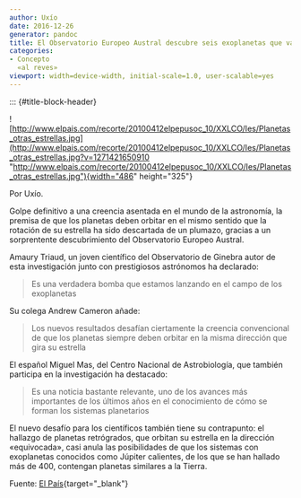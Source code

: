 ```yaml
---
author: Uxío
date: 2016-12-26
generator: pandoc
title: El Observatorio Europeo Austral descubre seis exoplanetas que van
categories:
- Concepto
  «al reves»
viewport: width=device-width, initial-scale=1.0, user-scalable=yes
---
```


::: {#title-block-header}

![http://www.elpais.com/recorte/20100412elpepusoc_10/XXLCO/Ies/Planetas_otras_estrellas.jpg](http://www.elpais.com/recorte/20100412elpepusoc_10/XXLCO/Ies/Planetas_otras_estrellas.jpg?v=1271421650910 "http://www.elpais.com/recorte/20100412elpepusoc_10/XXLCO/Ies/Planetas_otras_estrellas.jpg"){width="486"
height="325"}

Por Uxío.

Golpe definitivo a una creencia asentada en el mundo de la astronomía,
la premisa de que los planetas deben orbitar en el mismo sentido que la
rotación de su estrella ha sido descartada de un plumazo, gracias a un
sorprentente descubrimiento del Observatorio Europeo Austral.

Amaury Triaud, un joven científico del Observatorio de Ginebra autor de
esta investigación junto con prestigiosos astrónomos ha declarado:

> Es una verdadera bomba que estamos lanzando en el campo de los
> exoplanetas

Su colega Andrew Cameron añade:

> Los nuevos resultados desafían ciertamente la creencia convencional de
> que los planetas siempre deben orbitar en la misma dirección que gira
> su estrella

El español Miguel Mas, del Centro Nacional de Astrobiología, que también
participa en la investigación ha destacado:

> Es una noticia bastante relevante, uno de los avances más importantes
> de los últimos años en el conocimiento de cómo se forman los sistemas
> planetarios

El nuevo desafío para los científicos también tiene su contrapunto: el
hallazgo de planetas retrógrados, que orbitan su estrella en la
dirección «equivocada», casi anula las posibilidades de que los sistemas
con exoplanetas conocidos como Júpiter calientes, de los que se han
hallado más de 400, contengan planetas similares a la Tierra.

Fuente: [El
País](http://www.elpais.com/articulo/sociedad/Mundos/giran/direccion/equivocada/elpepusoc/20100412elpepusoc_11/Tes){target="_blank"}
